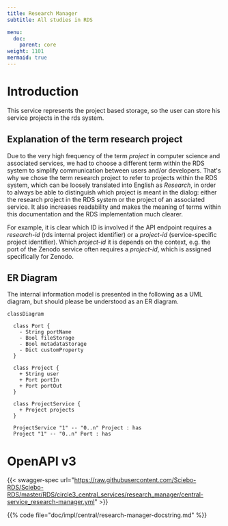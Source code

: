 ```yaml
---
title: Research Manager
subtitle: All studies in RDS

menu:
  doc:
    parent: core
weight: 1101
mermaid: true
---
```


# Introduction

This service represents the project based storage, so the user can store his service projects in the rds system.

## Explanation of the term research project

Due to the very high frequency of the term *project* in computer science and associated services, we had to choose a different term within the RDS system to simplify communication between users and/or developers. That's why we chose the term research project to refer to projects within the RDS system, which can be loosely translated into English as *Research*, in order to always be able to distinguish which project is meant in the dialog: either the research project in the RDS system or the project of an associated service. It also increases readability and makes the meaning of terms within this documentation and the RDS implementation much clearer.

For example, it is clear which ID is involved if the API endpoint requires a *research-id* (rds internal project identifier) or a *project-id* (service-specific project identifier). Which *project-id* it is depends on the context, e.g. the port of the Zenodo service often requires a *project-id*, which is assigned specifically for Zenodo.


## ER Diagram

The internal information model is presented in the following as a UML diagram, but should please be understood as an ER diagram.

```mermaid
classDiagram

  class Port {
    - String portName
    - Bool fileStorage
    - Bool metadataStorage
    - Dict customProperty
  }

  class Project {
    + String user
    + Port portIn
    + Port portOut
  }

  class ProjectService {
    + Project projects
  }

  ProjectService "1" -- "0..n" Project : has
  Project "1" -- "0..n" Port : has
```

# OpenAPI v3

{{< swagger-spec url="https://raw.githubusercontent.com/Sciebo-RDS/Sciebo-RDS/master/RDS/circle3_central_services/research_manager/central-service_research-manager.yml"  >}}

{{% code file="doc/impl/central/research-manager-docstring.md" %}}
